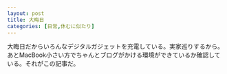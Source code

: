 ```yaml
---
layout: post
title: 大晦日
categories: [日常,休むに似たり]
---
```


大晦日だからいろんなデジタルガジェットを充電している。実家巡りするから。あとMacBook小さい方でちゃんとブログがかける環境ができているか確認している。それがこの記事だ。
